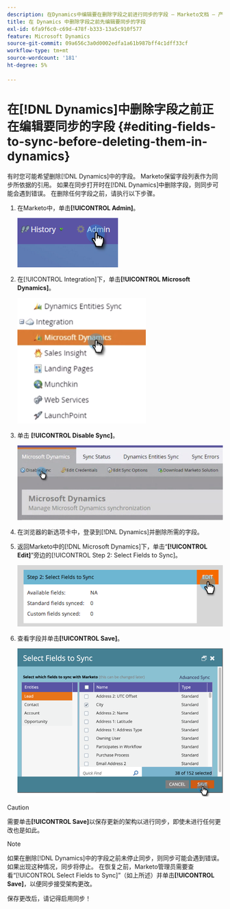 ```yaml
---
description: 在Dynamics中编辑要在删除字段之前进行同步的字段 — Marketo文档 — 产品文档
title: 在 Dynamics 中删除字段之前先编辑要同步的字段
exl-id: 6fa9f6c0-c69d-478f-b333-13a5c910f577
feature: Microsoft Dynamics
source-git-commit: 09a656c3a0d0002edfa1a61b987bff4c1dff33cf
workflow-type: tm+mt
source-wordcount: '181'
ht-degree: 5%

---
```


# 在[!DNL Dynamics]中删除字段之前正在编辑要同步的字段 {#editing-fields-to-sync-before-deleting-them-in-dynamics}

有时您可能希望删除[!DNL Dynamics]中的字段。 Marketo保留字段列表作为同步所依据的引用。 如果在同步打开时在[!DNL Dynamics]中删除字段，则同步可能会遇到错误。 在删除任何字段之前，请执行以下步骤。

1. 在Marketo中，单击&#x200B;**[!UICONTROL Admin]**。

   ![](assets/sync-before-deleting-them-in-dynamics-1.png)

1. 在[!UICONTROL Integration]下，单击&#x200B;**[!UICONTROL Microsoft Dynamics]**。

   ![](assets/sync-before-deleting-them-in-dynamics-2.png)

1. 单击 **[!UICONTROL Disable Sync]**。

   ![](assets/sync-before-deleting-them-in-dynamics-3.png)

1. 在浏览器的新选项卡中，登录到[!DNL Dynamics]并删除所需的字段。

1. 返回Marketo中的[!DNL Microsoft Dynamics]下，单击“**[!UICONTROL Edit]**”旁边的[!UICONTROL Step 2: Select Fields to Sync]。

   ![](assets/sync-before-deleting-them-in-dynamics-4.png)

1. 查看字段并单击&#x200B;**[!UICONTROL Save]**。

   ![](assets/sync-before-deleting-them-in-dynamics-5.png)

>[!CAUTION]
>
>需要单击&#x200B;**[!UICONTROL Save]**&#x200B;以保存更新的架构以进行同步，即使未进行任何更改也是如此。

>[!NOTE]
>
>如果在删除[!DNL Dynamics]中的字段之前未停止同步，则同步可能会遇到错误。 如果出现这种情况，同步将停止。 在恢复之前，Marketo管理员需要查看“[!UICONTROL Select Fields to Sync]”（如上所述）并单击&#x200B;**[!UICONTROL Save]**，以便同步接受架构更改。

保存更改后，请记得启用同步！
